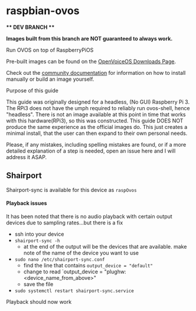 # raspbian-ovos

<strong>** DEV BRANCH **</strong>

<strong>Images built from this branch are NOT guaranteed to always work.</strong>

Run OVOS on top of RaspberryPiOS

Pre-built images can be found on the [OpenVoiceOS Downloads Page](https://ovosimages.ziggyai.online/raspbian/).

Check out the [community documentation](https://openvoiceos.github.io/community-docs/install_raspbian/) for information on how to install manually or build an image yourself.

Purpose of this guide


This guide was originally designed for a headless, (No GUI) Raspberry Pi 3. The RPi3 does not have the umph required to reliably run ovos-shell, hence "headless". There is not an image available at this point in time that works with this hardware(RPi3), so this was constructed. This guide DOES NOT produce the same experience as the official images do. This just creates a minimal install, that the user can then expand to their own personal needs.

Please, if any mistakes, including spelling mistakes are found, or if a more detailed explanation of a step is needed, open an issue here and I will address it ASAP.

## Shairport

Shairport-sync is available for this device as `raspOvos`

#### Playback issues

It has been noted that there is no audio playback with certain output devices due to sampling rates...but there is a fix

- ssh into your device
- `shairport-sync -h`
  - at the end of the output will be the devices that are available.  make note of the name of the device you want to use
- `sudo nano /etc/shairport-sync.conf`
  - find the line that contains `output_device = "default"`
  - change to read `output_device = "plughw:<device_name_from_above>"
  - save the file
- `sudo systemctl restart shairport-sync.service`

Playback should now work
